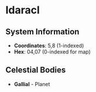 # Idaracl

## System Information
- **Coordinates**: 5,8 (1-indexed)
- **Hex**: 04,07 (0-indexed for map)

## Celestial Bodies
- **Gallial** - Planet
